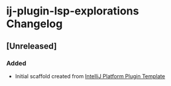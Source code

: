 <!-- Keep a Changelog guide -> https://keepachangelog.com -->

# ij-plugin-lsp-explorations Changelog

## [Unreleased]
### Added
- Initial scaffold created from [IntelliJ Platform Plugin Template](https://github.com/JetBrains/intellij-platform-plugin-template)

